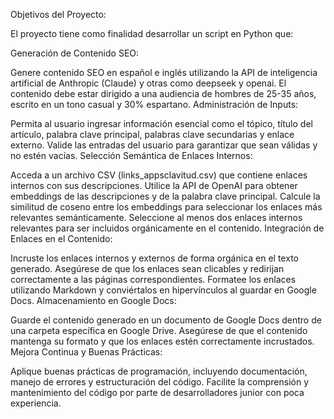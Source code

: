 Objetivos del Proyecto:

El proyecto tiene como finalidad desarrollar un script en Python que:

Generación de Contenido SEO:

Genere contenido SEO en español e inglés utilizando la API de inteligencia artificial de Anthropic (Claude) y otras como deepseek y openai.
El contenido debe estar dirigido a una audiencia de hombres de 25-35 años, escrito en un tono casual y 30% espartano.
Administración de Inputs:

Permita al usuario ingresar información esencial como el tópico, título del artículo, palabra clave principal, palabras clave secundarias y enlace externo.
Valide las entradas del usuario para garantizar que sean válidas y no estén vacías.
Selección Semántica de Enlaces Internos:

Acceda a un archivo CSV (links_appsclavitud.csv) que contiene enlaces internos con sus descripciones.
Utilice la API de OpenAI para obtener embeddings de las descripciones y de la palabra clave principal.
Calcule la similitud de coseno entre los embeddings para seleccionar los enlaces más relevantes semánticamente.
Seleccione al menos dos enlaces internos relevantes para ser incluidos orgánicamente en el contenido.
Integración de Enlaces en el Contenido:

Incruste los enlaces internos y externos de forma orgánica en el texto generado.
Asegúrese de que los enlaces sean clicables y redirijan correctamente a las páginas correspondientes.
Formatee los enlaces utilizando Markdown y conviértalos en hipervínculos al guardar en Google Docs.
Almacenamiento en Google Docs:

Guarde el contenido generado en un documento de Google Docs dentro de una carpeta específica en Google Drive.
Asegúrese de que el contenido mantenga su formato y que los enlaces estén correctamente incrustados.
Mejora Continua y Buenas Prácticas:

Aplique buenas prácticas de programación, incluyendo documentación, manejo de errores y estructuración del código.
Facilite la comprensión y mantenimiento del código por parte de desarrolladores junior con poca experiencia.